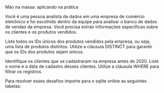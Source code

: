 
Mão na massa: aplicando na prática


Você é uma pessoa analista de dados em uma empresa de comércio eletrônico e foi escolhido dentro da equipe para analisar o banco de dados de vendas da empresa. Você precisa extrair informações específicas sobre os clientes e os produtos vendidos.

Liste todos os IDs únicos dos produtos vendidos pela empresa, ou seja, uma lista de produtos distintos. Utilize a cláusula DISTINCT para garantir que os IDs dos produtos sejam únicos.

Identifique os clientes que se cadastraram na empresa antes de 2020. Liste o nome e a data de cadastro desses clientes. Utilize a cláusula WHERE para filtrar os registros.

Para resolver esses desafios importe para o sqlite online as seguintes tabelas:

